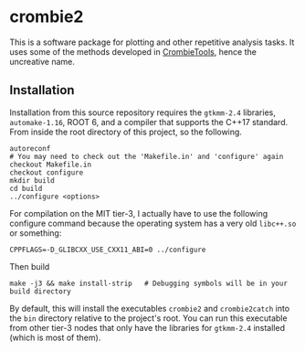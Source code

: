 # crombie2

This is a software package for plotting and other repetitive analysis tasks.
It uses some of the methods developed in
[CrombieTools](https://github.com/dabercro/CrombieTools),
hence the uncreative name.

## Installation

Installation from this source repository requires the
`gtkmm-2.4` libraries, `automake-1.16`, ROOT 6, and
a compiler that supports the C++17 standard.
From inside the root directory of this project, so the following.

```
autoreconf
# You may need to check out the 'Makefile.in' and 'configure' again
checkout Makefile.in
checkout configure
mkdir build
cd build
../configure <options>
```

For compilation on the MIT tier-3,
I actually have to use the following configure command because
the operating system has a very old `libc++.so` or something:

```
CPPFLAGS=-D_GLIBCXX_USE_CXX11_ABI=0 ../configure
```

Then build

```
make -j3 && make install-strip   # Debugging symbols will be in your build directory
```

By default, this will install the executables `crombie2` and `crombie2catch`
into the `bin` directory relative to the project's root.
You can run this executable from other tier-3 nodes that only have the
libraries for `gtkmm-2.4` installed (which is most of them).
